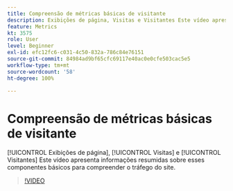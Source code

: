 ```yaml
---
title: Compreensão de métricas básicas de visitante
description: Exibições de página, Visitas e Visitantes Este vídeo apresenta informações resumidas sobre esses componentes básicos para compreender o tráfego do site.
feature: Metrics
kt: 3575
role: User
level: Beginner
exl-id: efc12fc6-c031-4c50-832a-786c84e76151
source-git-commit: 84984ad9bf65cfc69117e40ac0e0cfe503cac5e5
workflow-type: tm+mt
source-wordcount: '58'
ht-degree: 100%

---
```


# Compreensão de métricas básicas de visitante

[!UICONTROL Exibições de página], [!UICONTROL Visitas] e [!UICONTROL Visitantes] Este vídeo apresenta informações resumidas sobre esses componentes básicos para compreender o tráfego do site.

>[!VIDEO](https://video.tv.adobe.com/v/28774/?quality=12&learn=on)
